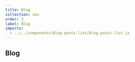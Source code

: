 ```yaml
---
title: Blog
collection: nav
order: 3
label: Blog
imports:
  - ../../components/blog-posts-list/blog-posts-list.js
---
```


## Blog

<app-blog-posts-list></app-blog-posts-list>
